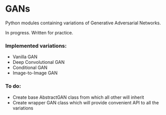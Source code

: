 # GANs
<p>
Python modules containing variations of Generative Adversarial Networks.
</p>

<p>
In progress. Written for practice.
</p>

### Implemented variations:
* Vanilla GAN
* Deep Convolutional GAN
* Conditional GAN
* Image-to-Image GAN

### To do:
* Create base AbstractGAN class from which all other will inherit
* Create wrapper GAN class which will provide convenient API to all the variations